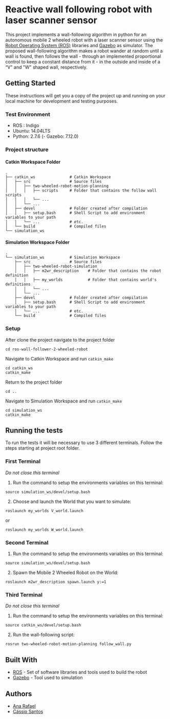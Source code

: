 # Reactive wall following robot with laser scanner sensor

This project implements a wall-following algorithm in python for an autonomous mobile 2 wheeled robot with a laser scanner sensor using the [Robot Operating System (ROS)](http://www.ros.org/) libraries and [Gazebo](http://gazebosim.org/) as simulator. The proposed wall-following algorithm makes a robot wander at random until a wall is found, then follows the wall - through an implemented proportional control to keep a constant distance from it - in the outside and inside of a “V" and "W" shaped wall, respectively.

## Getting Started

These instructions will get you a copy of the project up and running on your local machine for development and testing purposes.

### Test Environment
- ROS : Indigo
- Ubuntu: 14.04LTS
- Python: 2.7.6
(- Gazebo: 7.12.0)

### Project structure

#### Catkin Workspace Folder
    .
    ├── catkin_ws               # Catkin Workspace
    │   ├── src                 # Source files 
    │   │   ├── two-wheeled-robot-motion-planning
    │   │   │   ├── scripts     # Folder that contains the follow wall scripts
    │   │   │   └── ...
    │   │   └── ...
    │   ├── devel               # Folder created after compilation
    │   │   ├── setup.bash      # Shell Script to add environment variables to your path
    │   │   └── ...             # etc.
    │   └── build               # Compiled files
    └── simulation_ws

#### Simulation Workspace Folder
    .
    └── simulation_ws           # Simulation Workspace
        ├── src                 # Source files 
        │   ├── two-wheeled-robot-simulation
        │   │   ├── m2wr_description    # Folder that contains the robot definition
        │   │   ├── my_worlds           # Folder that contains world's definitions
        │   │   └── ...
        │   └── ...
        ├── devel               # Folder created after compilation
        │   ├── setup.bash      # Shell Script to add environment variables to your path
        │   └── ...             # etc.
        └── build               # Compiled files
    
### Setup

After clone the project navigate to the project folder
```
cd ros-wall-follower-2-wheeled-robot
```
Navigate to Catkin Workspace and run `catkin_make`
```
cd catkin_ws
catkin_make
```
Return to the project folder 
```
cd ..
```
Navigate to Simulation Workspace and run `catkin_make`
```
cd simulation_ws
catkin_make
```
## Running the tests

To run the tests it will be necessary to use 3 different terminals. Follow the steps starting at project root folder.

### First Terminal
*Do not close this terminal*
1) Run the command to setup the environments variables on this terminal:
```
source simulation_ws/devel/setup.bash
```

2) Choose and launch the World that you want to simulate:

```
roslaunch my_worlds V_world.launch
```
or 
```
roslaunch my_worlds W_world.launch
```

### Second Terminal

1) Run the command to setup the environments variables on this terminal:
```
source simulation_ws/devel/setup.bash
```

2) Spawn the Mobile 2 Wheeled Robot on the World:
```
roslaunch m2wr_description spawn.launch y:=1
```

### Third Terminal
*Do not close this terminal*

1) Run the command to setup the environments variables on this terminal:
```
source catkin_ws/devel/setup.bash
```
2) Run the wall-following script:
```
rosrun two-wheeled-robot-motion-planning follow_wall.py
```
## Built With

* [ROS](http://www.ros.org/) - Set of software libraries and tools used to build the robot
* [Gazebo](http://gazebosim.org/) - Tool used to simulation


## Authors

* [Ana Rafael](https://github.com/SofiaRafael)
* [Cássio Santos](https://github.com/ssscassio)
